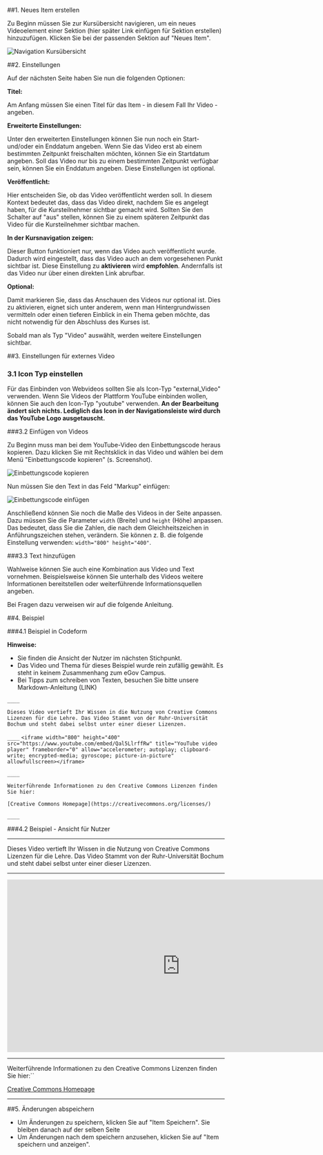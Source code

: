 ##1. Neues Item erstellen

Zu Beginn müssen Sie zur Kursübersicht navigieren, um ein neues Videoelement einer Sektion (hier später Link einfügen für Sektion erstellen) hinzuzufügen. Klicken Sie bei der passenden Sektion auf "Neues Item".

![Navigation Kursübersicht](/images/items/Navigation_zur_Kursstruktur.png)
		


##2. Einstellungen

Auf der nächsten Seite haben Sie nun die folgenden Optionen:


**Titel:** 

Am Anfang müssen Sie einen Titel für das Item - in diesem Fall Ihr Video - angeben. 


**Erweiterte Einstellungen:** 

Unter den erweiterten Einstellungen können Sie nun noch ein Start- und/oder ein Enddatum angeben. Wenn Sie das Video erst ab einem bestimmten Zeitpunkt freischalten möchten, können Sie ein Startdatum angeben. Soll das Video nur bis zu einem bestimmten Zeitpunkt verfügbar sein, können Sie ein Enddatum angeben. Diese Einstellungen ist optional. 


**Veröffentlicht:** 

Hier entscheiden Sie, ob das Video veröffentlicht werden soll. In diesem Kontext bedeutet das, dass das Video direkt, nachdem Sie es angelegt haben, für die Kursteilnehmer sichtbar gemacht wird. Sollten Sie den Schalter auf "aus" stellen, können Sie zu einem späteren Zeitpunkt das Video für die Kursteilnehmer sichtbar machen. 


**In der Kursnavigation zeigen:** 

Dieser Button funktioniert nur, wenn das Video auch veröffentlicht wurde. Dadurch wird eingestellt, dass das Video auch an dem vorgesehenen Punkt sichtbar ist. Diese Einstellung zu **aktivieren** wird **empfohlen**. Andernfalls ist das Video nur über einen direkten Link abrufbar.

**Optional:** 

Damit markieren Sie, dass das Anschauen des Videos nur optional ist. Dies zu aktivieren, eignet sich unter anderem, wenn man Hintergrundwissen vermitteln  oder einen tieferen Einblick in ein Thema geben möchte, das nicht notwendig für den Abschluss des Kurses ist. 

Sobald man als Typ "Video" auswählt, werden weitere Einstellungen sichtbar.

##3. Einstellungen für externes Video

### 3.1 Icon Typ einstellen

Für das Einbinden von Webvideos sollten Sie als Icon-Typ "external_Video" verwenden. Wenn Sie Videos der Plattform YouTube einbinden wollen, können Sie auch den Icon-Typ "youtube" verwenden. **An der Bearbeitung ändert sich nichts. Lediglich das Icon in der Navigationsleiste wird durch das YouTube Logo ausgetauscht.**


###3.2 Einfügen von Videos

Zu Beginn muss man bei dem YouTube-Video den Einbettungscode heraus kopieren. Dazu klicken Sie mit Rechtsklick in das Video und wählen bei dem Menü "Einbettungscode kopieren" (s. Screenshot). 

![Einbettungscode kopieren](/images/items/Video_einbetten.png)

Nun müssen Sie den Text in das Feld "Markup" einfügen:

![Einbettungscode einfügen](/images/items/Einbettungscode_einfuegen.png)

Anschließend können Sie noch die Maße des Videos in der Seite anpassen. Dazu müssen Sie die Parameter ``width`` (Breite) und ``height`` (Höhe) anpassen. Das bedeutet, dass Sie die Zahlen, die nach dem Gleichheitszeichen in Anführungszeichen stehen, verändern. Sie können z. B. die folgende Einstellung verwenden: ``width="800" height="400"``.

###3.3 Text hinzufügen

Wahlweise können Sie auch eine Kombination aus Video und Text vornehmen. Beispielsweise können Sie unterhalb des Videos weitere Informationen bereitstellen oder weiterführende Informationsquellen angeben. 

Bei Fragen dazu verweisen wir auf die folgende Anleitung. 

##4. Beispiel 

###4.1 Beispiel in Codeform

**Hinweise:**  

- Sie finden die Ansicht der Nutzer im nächsten Stichpunkt.  
- Das Video und Thema für dieses Beispiel wurde rein zufällig gewählt. Es steht in keinem Zusammenhang zum eGov Campus.  
- Bei Tipps zum schreiben von Texten, besuchen Sie bitte unsere Markdown-Anleitung (LINK)


``____``

``Dieses Video vertieft Ihr Wissen in die Nutzung von Creative Commons Lizenzen für die Lehre. Das Video Stammt von der Ruhr-Universität Bochum und steht dabei selbst unter einer dieser Lizenzen.``

``____``
``<iframe width="800" height="400" src="https://www.youtube.com/embed/Qal5LlrffRw" title="YouTube video player" frameborder="0" allow="accelerometer; autoplay; clipboard-write; encrypted-media; gyroscope; picture-in-picture" allowfullscreen></iframe>``

``____``

``Weiterführende Informationen zu den Creative Commons Lizenzen finden Sie hier:``

``[Creative Commons Homepage](https://creativecommons.org/licenses/)``

``____``


###4.2 Beispiel - Ansicht für Nutzer
____

Dieses Video vertieft Ihr Wissen in die Nutzung von Creative Commons Lizenzen für die Lehre. Das Video Stammt von der Ruhr-Universität Bochum und steht dabei selbst unter einer dieser Lizenzen.

____
<iframe width="800" height="400" src="https://www.youtube.com/embed/Qal5LlrffRw" title="YouTube video player" frameborder="0" allow="accelerometer; autoplay; clipboard-write; encrypted-media; gyroscope; picture-in-picture" allowfullscreen></iframe>

____

Weiterführende Informationen zu den Creative Commons Lizenzen finden Sie hier:``

[Creative Commons Homepage](https://creativecommons.org/licenses/)

____

##5. Änderungen abspeichern
- Um Änderungen zu speichern, klicken Sie auf "Item Speichern". Sie bleiben danach auf der selben Seite
- Um Änderungen nach dem speichern anzusehen, klicken Sie auf "Item speichern und anzeigen".

